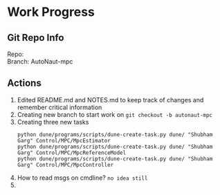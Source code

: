 # Work Progress

## Git Repo Info

Repo:   
Branch: AutoNaut-mpc


## Actions

1. Edited README.md and NOTES.md to keep track of changes and remember critical information
2. Creating new branch to start work on
    `git checkout -b autonaut-mpc`
3. Creating three new tasks
    ```
    python dune/programs/scripts/dune-create-task.py dune/ "Shubham Garg" Control/MPC/MpcEstimator
    python dune/programs/scripts/dune-create-task.py dune/ "Shubham Garg" Control/MPC/MpcReferenceModel
    python dune/programs/scripts/dune-create-task.py dune/ "Shubham Garg" Control/MPC/MpcController
    ```
4. How to read msgs on cmdline?
    ```no idea still```
5. 
